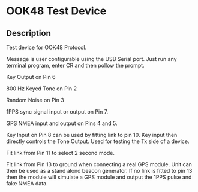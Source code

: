 # OOK48 Test Device

## Description

Test device for OOK48 Protocol. 

Message is user configurable using the USB Serial port. Just run any terminal program, enter CR and then pollow the prompt. 

Key Output on Pin 6

800 Hz Keyed Tone on Pin 2

Random Noise on Pin 3

1PPS sync signal input or output on Pin 7.

GPS NMEA input and output on Pins 4 and 5.

Key Input on Pin 8 can be used by fitting link to pin 10. Key input then directly controls the Tone Output. Used for testing the Tx side of a device. 

Fit link from Pin 11 to select 2 second mode.

Fit link from Pin 13 to ground when connecting a real GPS module. Unit can then be used as a stand alond beacon generator.
If no link is fitted to pin 13 then the module will simulate a GPS module and output the 1PPS pulse and fake NMEA data. 









